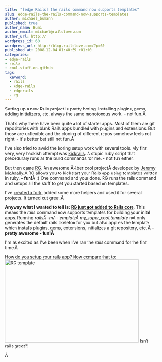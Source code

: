 ```yaml
--- 
title: "[edge Rails] the rails command now supports templates"
slug: edge-rails-the-rails-command-now-supports-templates
author: michael_bumann
published: true
author_name: Bumi
author_email: michael@railslove.com
author_url: http://
wordpress_id: 60
wordpress_url: http://blog.railslove.com/?p=60
published_at: 2008-12-04 01:40:59 +01:00
categories: 
- edge-rails
- rails
- cool-stuff-on-github
tags: 
  keyword: 
  - rails
  - edge-rails
  - edgerails
  - rg
---
```

Setting up a new Rails project is pretty boring. Installing plugins, gems, adding initializers, etc. always the same monotonous work. - not fun.&Acirc;&nbsp;

That's why there have been quite a lot of starter apps. Most of them are git repositories with blank Rails apps bundled with plugins and extensions. But those are unflexible and the cloning of different repos somehow feels not right. - it's better but still not fun.&Acirc;&nbsp;

I've also tried to avoid the boring setup work with several tools. My first very, very hackish attempt was <a href="http://github.com/bumi/kickrails/tree/master">kickrails</a>. A stupid ruby script that preceduraly runs all the build commands for me. - not fun either.

But then came <a href="http://github.com/jeremymcanally/rg/tree">RG</a>. An awesome &Atilde;&frac14;ber cool project&Acirc;&nbsp;developed by <a href="http://github.com/jeremymcanally">Jeremy McAnally.</a>&Acirc;&nbsp;RG allows you to kickstart your Rails app using templates written in ruby. <strong>- fun!</strong>&Acirc;&nbsp;;) One command and your done. RG runs the rails command and setups all the stuff to get you started based on templates.

I've <a href="http://github.com/bumi/rg">created a fork</a>, added some more helpers and used it for several projects. It turned out great.&Acirc;&nbsp;

<strong>Anyway what I wanted to tell is: <a href="http://github.com/rails/rails/commit/e8cc4b116c460c524961a07da92da3f323854c15">RG just got added to Rails core</a></strong>. This means the <em>rails </em>command now supports templates for building your inital apps. Running <em>rails&Acirc;&nbsp;-m/--template&Acirc;&nbsp;my_super_cool.template</em> not only generates the default rails skeleton for you but also applies the template which installs plugins, gems, extensions, initializes a git repository, etc. &Acirc;&nbsp;- <strong>pretty awesome - <strong>fun!</strong>&Acirc;&nbsp;</strong>

I'm as excited as I've been when I've ran the <em>rails</em> command for the first time.&Acirc;&nbsp;

How do you setup your rails app? Now compare that to: 
<a href="http://www.flickr.com/photos/bumi/3081208668/" title="RG template by Bumi, on Flickr"><img src="http://farm4.static.flickr.com/3241/3081208668_59b161bba5_o.jpg" width="442" height="274" alt="RG template" /></a>
Isn't rails great?!

&Acirc;&nbsp;
